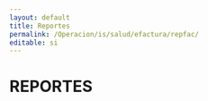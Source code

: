 ```yaml
---
layout: default
title: Reportes
permalink: /Operacion/is/salud/efactura/repfac/
editable: si
---
```


# REPORTES

